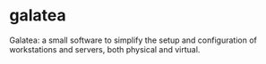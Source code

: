 # galatea
Galatea: a small software to simplify the setup and configuration of workstations and servers, both physical and virtual.
